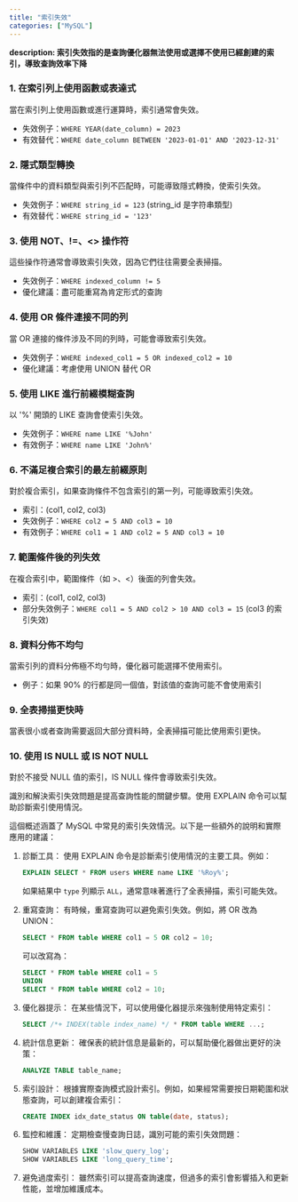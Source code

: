 ```yaml
---
title: "索引失效"
categories: ["MySQL"]
---
```


**description: 索引失效指的是查詢優化器無法使用或選擇不使用已經創建的索引，導致查詢效率下降**

### 1. 在索引列上使用函數或表達式

當在索引列上使用函數或進行運算時，索引通常會失效。

* 失效例子：`WHERE YEAR(date_column) = 2023`
* 有效替代：`WHERE date_column BETWEEN '2023-01-01' AND '2023-12-31'`

### 2. 隱式類型轉換

當條件中的資料類型與索引列不匹配時，可能導致隱式轉換，使索引失效。

* 失效例子：`WHERE string_id = 123` (string\_id 是字符串類型)
* 有效替代：`WHERE string_id = '123'`

### 3. 使用 NOT、!=、<> 操作符

這些操作符通常會導致索引失效，因為它們往往需要全表掃描。

* 失效例子：`WHERE indexed_column != 5`
* 優化建議：盡可能重寫為肯定形式的查詢

### 4. 使用 OR 條件連接不同的列

當 OR 連接的條件涉及不同的列時，可能會導致索引失效。

* 失效例子：`WHERE indexed_col1 = 5 OR indexed_col2 = 10`
* 優化建議：考慮使用 UNION 替代 OR

### 5. 使用 LIKE 進行前綴模糊查詢

以 '%' 開頭的 LIKE 查詢會使索引失效。

* 失效例子：`WHERE name LIKE '%John'`
* 有效例子：`WHERE name LIKE 'John%'`

### 6. 不滿足複合索引的最左前綴原則

對於複合索引，如果查詢條件不包含索引的第一列，可能導致索引失效。

* 索引：(col1, col2, col3)
* 失效例子：`WHERE col2 = 5 AND col3 = 10`
* 有效例子：`WHERE col1 = 1 AND col2 = 5 AND col3 = 10`

### 7. 範圍條件後的列失效

在複合索引中，範圍條件（如 >、<）後面的列會失效。

* 索引：(col1, col2, col3)
* 部分失效例子：`WHERE col1 = 5 AND col2 > 10 AND col3 = 15` (col3 的索引失效)

### 8. 資料分佈不均勻

當索引列的資料分佈極不均勻時，優化器可能選擇不使用索引。

* 例子：如果 90% 的行都是同一個值，對該值的查詢可能不會使用索引

### 9. 全表掃描更快時

當表很小或者查詢需要返回大部分資料時，全表掃描可能比使用索引更快。

### 10. 使用 IS NULL 或 IS NOT NULL

對於不接受 NULL 值的索引，IS NULL 條件會導致索引失效。

識別和解決索引失效問題是提高查詢性能的關鍵步驟。使用 EXPLAIN 命令可以幫助診斷索引使用情況。

這個概述涵蓋了 MySQL 中常見的索引失效情況。以下是一些額外的說明和實際應用的建議：

1.  診斷工具： 使用 EXPLAIN 命令是診斷索引使用情況的主要工具。例如：

    ```sql
    EXPLAIN SELECT * FROM users WHERE name LIKE '%Roy%';

    ```

    如果結果中 `type` 列顯示 `ALL`，通常意味著進行了全表掃描，索引可能失效。
2.  重寫查詢： 有時候，重寫查詢可以避免索引失效。例如，將 OR 改為 UNION：

    ```sql
    SELECT * FROM table WHERE col1 = 5 OR col2 = 10;

    ```

    可以改寫為：

    ```sql
    SELECT * FROM table WHERE col1 = 5
    UNION
    SELECT * FROM table WHERE col2 = 10;

    ```
3.  優化器提示： 在某些情況下，可以使用優化器提示來強制使用特定索引：

    ```sql
    SELECT /*+ INDEX(table index_name) */ * FROM table WHERE ...;

    ```
4.  統計信息更新： 確保表的統計信息是最新的，可以幫助優化器做出更好的決策：

    ```sql
    ANALYZE TABLE table_name;

    ```
5.  索引設計： 根據實際查詢模式設計索引。例如，如果經常需要按日期範圍和狀態查詢，可以創建複合索引：

    ```sql
    CREATE INDEX idx_date_status ON table(date, status);

    ```
6.  監控和維護： 定期檢查慢查詢日誌，識別可能的索引失效問題：

    ```sql
    SHOW VARIABLES LIKE 'slow_query_log';
    SHOW VARIABLES LIKE 'long_query_time';

    ```
7. 避免過度索引： 雖然索引可以提高查詢速度，但過多的索引會影響插入和更新性能，並增加維護成本。